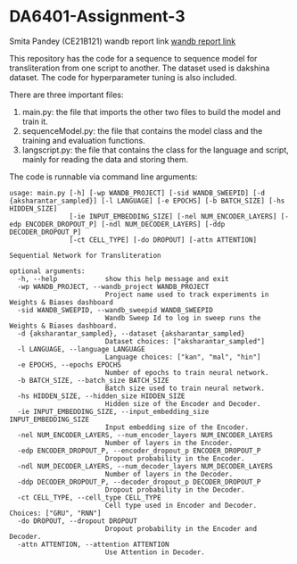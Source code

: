 # DA6401-Assignment-3

Smita Pandey (CE21B121)
wandb report link
[wandb report link](https://wandb.ai/ce21b121-iit-madras/DA6401-Assignment-3/reports/DA6401-Assignment-3--VmlldzoxMjg3NTI4MA?accessToken=wv7xnrqugbfe6ushdbpgfkf8w5c394l3rrrlv44jw6vppd3z4hexielykl4x3qvo)

This repository has the code for a sequence to sequence model for transliteration from one script to another. The dataset used is dakshina dataset. The code for hyperparameter tuning is also included.

There are three important files:
1. main.py: the file that imports the other two files to build the model and train it.
2. sequenceModel.py: the file that contains the model class and the training and evaluation functions.
3. langscript.py: the file that contains the class for the language and script, mainly for reading the data and storing them.

The code is runnable via command line arguments:
```
usage: main.py [-h] [-wp WANDB_PROJECT] [-sid WANDB_SWEEPID] [-d {aksharantar_sampled}] [-l LANGUAGE] [-e EPOCHS] [-b BATCH_SIZE] [-hs HIDDEN_SIZE]
               [-ie INPUT_EMBEDDING_SIZE] [-nel NUM_ENCODER_LAYERS] [-edp ENCODER_DROPOUT_P] [-ndl NUM_DECODER_LAYERS] [-ddp DECODER_DROPOUT_P]
               [-ct CELL_TYPE] [-do DROPOUT] [-attn ATTENTION]

Sequential Network for Transliteration

optional arguments:
  -h, --help            show this help message and exit
  -wp WANDB_PROJECT, --wandb_project WANDB_PROJECT
                        Project name used to track experiments in Weights & Biases dashboard
  -sid WANDB_SWEEPID, --wandb_sweepid WANDB_SWEEPID
                        Wandb Sweep Id to log in sweep runs the Weights & Biases dashboard.
  -d {aksharantar_sampled}, --dataset {aksharantar_sampled}
                        Dataset choices: ["aksharantar_sampled"]
  -l LANGUAGE, --language LANGUAGE
                        Language choices: ["kan", "mal", "hin"]
  -e EPOCHS, --epochs EPOCHS
                        Number of epochs to train neural network.
  -b BATCH_SIZE, --batch_size BATCH_SIZE
                        Batch size used to train neural network.
  -hs HIDDEN_SIZE, --hidden_size HIDDEN_SIZE
                        Hidden size of the Encoder and Decoder.
  -ie INPUT_EMBEDDING_SIZE, --input_embedding_size INPUT_EMBEDDING_SIZE
                        Input embedding size of the Encoder.
  -nel NUM_ENCODER_LAYERS, --num_encoder_layers NUM_ENCODER_LAYERS
                        Number of layers in the Encoder.
  -edp ENCODER_DROPOUT_P, --encoder_dropout_p ENCODER_DROPOUT_P
                        Dropout probability in the Encoder.
  -ndl NUM_DECODER_LAYERS, --num_decoder_layers NUM_DECODER_LAYERS
                        Number of layers in the Decoder.
  -ddp DECODER_DROPOUT_P, --decoder_dropout_p DECODER_DROPOUT_P
                        Dropout probability in the Decoder.
  -ct CELL_TYPE, --cell_type CELL_TYPE
                        Cell type used in Encoder and Decoder. Choices: ["GRU", "RNN"]
  -do DROPOUT, --dropout DROPOUT
                        Dropout probability in the Encoder and Decoder.
  -attn ATTENTION, --attention ATTENTION
                        Use Attention in Decoder.
```
